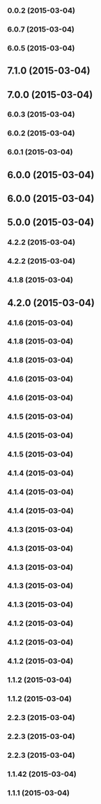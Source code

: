 <a name="0.0.2"></a>
### 0.0.2 (2015-03-04)


<a name="6.0.7"></a>
### 6.0.7 (2015-03-04)


<a name="6.0.5"></a>
### 6.0.5 (2015-03-04)


<a name="7.1.0"></a>
## 7.1.0 (2015-03-04)


<a name="7.0.0"></a>
## 7.0.0 (2015-03-04)


<a name="6.0.3"></a>
### 6.0.3 (2015-03-04)


<a name="6.0.2"></a>
### 6.0.2 (2015-03-04)


<a name="6.0.1"></a>
### 6.0.1 (2015-03-04)


<a name="6.0.0"></a>
## 6.0.0 (2015-03-04)


<a name="6.0.0"></a>
## 6.0.0 (2015-03-04)


<a name="5.0.0"></a>
## 5.0.0 (2015-03-04)


<a name="4.2.2"></a>
### 4.2.2 (2015-03-04)


<a name="4.2.2"></a>
### 4.2.2 (2015-03-04)


<a name="4.1.8"></a>
### 4.1.8 (2015-03-04)


<a name="4.2.0"></a>
## 4.2.0 (2015-03-04)


<a name="4.1.6"></a>
### 4.1.6 (2015-03-04)


<a name="4.1.8"></a>
### 4.1.8 (2015-03-04)


<a name="4.1.8"></a>
### 4.1.8 (2015-03-04)


<a name="4.1.6"></a>
### 4.1.6 (2015-03-04)


<a name="4.1.6"></a>
### 4.1.6 (2015-03-04)


<a name="4.1.5"></a>
### 4.1.5 (2015-03-04)


<a name="4.1.5"></a>
### 4.1.5 (2015-03-04)


<a name="4.1.5"></a>
### 4.1.5 (2015-03-04)


<a name="4.1.4"></a>
### 4.1.4 (2015-03-04)


<a name="4.1.4"></a>
### 4.1.4 (2015-03-04)


<a name="4.1.4"></a>
### 4.1.4 (2015-03-04)


<a name="4.1.3"></a>
### 4.1.3 (2015-03-04)


<a name="4.1.3"></a>
### 4.1.3 (2015-03-04)


<a name="4.1.3"></a>
### 4.1.3 (2015-03-04)


<a name="4.1.3"></a>
### 4.1.3 (2015-03-04)


<a name="4.1.3"></a>
### 4.1.3 (2015-03-04)


<a name="4.1.2"></a>
### 4.1.2 (2015-03-04)


<a name="4.1.2"></a>
### 4.1.2 (2015-03-04)


<a name="4.1.2"></a>
### 4.1.2 (2015-03-04)


<a name="1.1.2"></a>
### 1.1.2 (2015-03-04)


<a name="1.1.2"></a>
### 1.1.2 (2015-03-04)


<a name="2.2.3"></a>
### 2.2.3 (2015-03-04)


<a name="2.2.3"></a>
### 2.2.3 (2015-03-04)


<a name="2.2.3"></a>
### 2.2.3 (2015-03-04)


<a name="1.1.42"></a>
### 1.1.42 (2015-03-04)


<a name="1.1.1"></a>
### 1.1.1 (2015-03-04)


